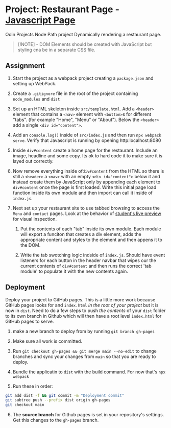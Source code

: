 # Project: Restaurant Page - [Javascript Page](https://www.theodinproject.com/lessons/node-path-javascript-restaurant-page)

Odin Projects Node Path project Dynamically rendering a restaurant page.

> [!NOTE] - DOM Elements should be created with JavaScript but styling cna be in a separate CSS file.

## Assignment

1. Start the project as a webpack project creating a `package.json` and setting up WebPack.

2. Create a `.gitignore` file in the root of the project containing `node_modules` and `dist`

3. Set up an HTML skeleton inside `src/template.html`. Add a `<header>` element that contains a `<nav>` element with `<button>`s for different "tabs". (for example "Home", "Menu" or "About"). Below the `<header>` add a single `<div id="content">`.

4. Add an `console.log()` inside of `src/index.js` and then run `npx webpack serve`. Verify that Javascript is running by opening http:localhost:8080

5. Inside `div#content` create a home page for the restaurant. Include an image, headline and some copy. Its ok to hard code it to make sure it is layed out correctly.

6. Now remove everything inside of`div#content` from the HTML so there is still a `<header>` a `<nav>` with an empty `<div id="content">` below it and instead create them by JavaScript only by appending each element to `div#content` once the page is first loaded. Write this initial page load function inside its own module and then import can call it inside of `index.js`.

7. Next set up your restaurant site to use tabbed browsing to access the `Menu` and `contact` pages. Look at the behavior of [student's live preview](https://web.archive.org/web/20221024060550/https://eckben.github.io/bearysBreakfastBar/) for visual inspection.

   1. Put the contents of each "tab" inside its own module. Each module will export a funciton that creates a div element, adds the appropriate content and styles to the element and then appens it to the DOM.

   2. Write the tab swotching logic indside of `index.js`. Should have event listeners for each button in the header navbar that wipes our the current contents of `div#content` and then runs the correct 'tab module' to populate it with the new contents again.

## Deployment

Deploy your project to GitHub pages. This is a little more work because GitHub pages looks for
and `index.html` _in the root of your project_ but it is now in `dist`. Need to do a few steps to push _the contents_ of your `dist` folder to its own branch in Github which will then have a root level `index.html` for GitHub pages to serve.

1. make a new branch to deploy from by running `git branch gh-pages`

2. Make sure all work is committed.

3. Run `git checkout gh-pages && git merge main --no-edit` to change branches and sync your changes from `main` so that you are ready to deploy.

4. Bundle the applicatin to `dist` with the build command. For now that's `npx webpack`

5. Run these in order:

```bash
git add dist -f && git commit -m "Deployment commit"
git subtree push --prefix dist origin gh-pages
git checkout main
```

6. The **source branch** for Github pages is set in your repository's settings. Get this changes to the `gh-pages` branch.
